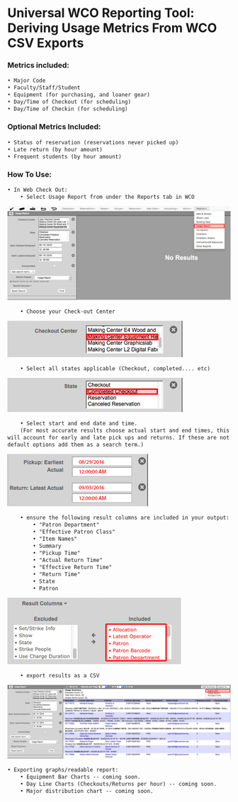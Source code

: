 # Universal WCO Reporting Tool: Deriving Usage Metrics From WCO CSV Exports

### Metrics included:
    • Major Code
    • Faculty/Staff/Student
    • Equipment (for purchasing, and loaner gear)
    • Day/Time of Checkout (for scheduling)
    • Day/Time of Checkin (for scheduling)

### Optional Metrics Included:
    • Status of reservation (reservations never picked up)
    • Late return (by hour amount)
    • Frequent students (by hour amount)

### How To Use:
    • In Web Check Out:
        • Select Usage Report from under the Reports tab in WCO
![Report](https://github.com/compagnb/WCO-Reporting-Python/blob/master/images/report.png)

        • Choose your Check-out Center
![Center](https://github.com/compagnb/WCO-Reporting-Python/blob/master/images/ckoutcenter.png)

        • Select all states applicable (Checkout, completed.... etc)
![States](https://github.com/compagnb/WCO-Reporting-Python/blob/master/images/state.png)

        • Select start and end date and time.
        (For most accurate results choose actual start and end times, this will account for early and late pick ups and returns. If these are not default options add them as a search term.)
![time](https://github.com/compagnb/WCO-Reporting-Python/blob/master/images/time.png)

        • ensure the following result columns are included in your output:
            • "Patron Department"
            • "Effective Patron Class"
            • "Item Names"
            • Summary
            • "Pickup Time"
            • "Actual Return Time"
            • "Effective Return Time"
            • "Return Time"
            • State
            • Patron
![columns](https://github.com/compagnb/WCO-Reporting-Python/blob/master/images/columns.png)

        • export results as a CSV
![export](https://github.com/compagnb/WCO-Reporting-Python/blob/master/images/export.png)


    • Exporting graphs/readable report:
        • Equipment Bar Charts -- coming soon.
        • Day Line Charts (Checkouts/Returns per hour) -- coming soon.
        • Major distribution chart -- coming soon.
